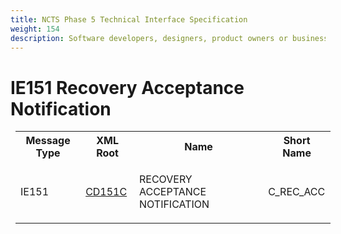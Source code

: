 ```yaml
---
title: NCTS Phase 5 Technical Interface Specification
weight: 154
description: Software developers, designers, product owners or business analysts. Integrate your software with the ERMIS service
---
```

# IE151 Recovery Acceptance Notification
<table cellspacing="0" style="border-collapse:collapse;margin-left:6pt">
 <tr>
  <th>
   Message Type
  </th>
  <th>
   XML Root
  </th>
  <th>
   Name
  </th>
  <th>
   Short Name
  </th>
 </tr>
 <tr style="height:24pt">
  <td style="">
   <p class="s3" style="">
    IE151
   </p>
  </td>
  <td style="">
   <a href="https://github.com/hmrc/transit-movements-validator/blob/main/conf/xsd/cd151c.xsd">
    CD151C
   </a>
  </td>
  <td style="">
   <p class="s3" style="">
    RECOVERY ACCEPTANCE NOTIFICATION
   </p>
  </td>
  <td style="">
   C_REC_ACC
  </td>
 </tr>
</table>